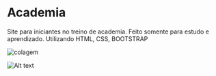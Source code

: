 # Academia
Site para iniciantes no treino de academia. 
Feito somente para estudo e aprendizado.
Utilizando HTML, CSS, BOOTSTRAP


![colagem](https://user-images.githubusercontent.com/25597344/77956662-a36b1e80-72a8-11ea-91f1-86037c4fb64c.jpeg)

![Alt text](/documents/richard/academia.jepg?raw=true "Optional Title")
